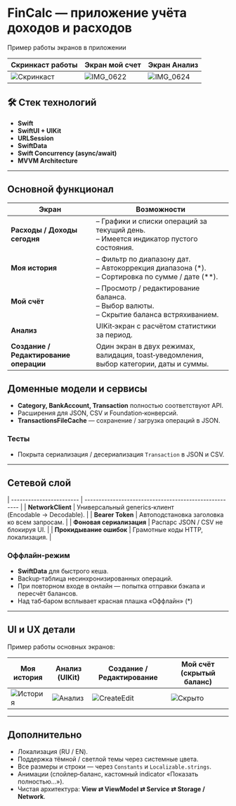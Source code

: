 # FinCalc — приложение учёта доходов и расходов

Пример работы экранов в приложении
 
| Скринкаст работы                                                                              | Экран мой счет                                                                             | Экран Анализ                                                                             |
| --------------------------------------------------------------------------------------------- | ------------------------------------------------------------------------------------------- | ------------------------------------------------------------------------------------------ |
| ![Скринкаст](https://github.com/user-attachments/assets/43ef050f-f499-47fa-9942-b04f3e089c05) | ![IMG_0622](https://github.com/user-attachments/assets/b7c0ac66-d612-4077-bc45-6585cefc7fc6)| ![IMG_0624](https://github.com/user-attachments/assets/e98b2226-37b8-4546-836a-cd332b9fa1ff)|

## 🛠 Стек технологий

* **Swift**
* **SwiftUI + UIKit**
* **URLSession**
* **SwiftData**
* **Swift Concurrency (async/await)**
* **MVVM Architecture** 

---

## Основной функционал

| Экран                                  | Возможности                                                                                           |
| -------------------------------------- | ----------------------------------------------------------------------------------------------------- |
| **Расходы / Доходы сегодня**           | – Графики и списки операций за текущий день.<br>– Имеется индикатор пустого состояния.                |
| **Моя история**                        | – Фильтр по диапазону дат.<br>– Автокоррекция диапазона (\*).<br>– Сортировка по сумме / дате (\*\*). |
| **Мой счёт**                           | – Просмотр / редактирование баланса.<br>– Выбор валюты.<br>– Скрытие баланса встряхиванием.           |
| **Анализ**                             | UIKit‑экран с расчётом статистики за период.                                                          |
| **Создание / Редактирование операции** | Один экран в двух режимах, валидация, toast‑уведомления, выбор категории, даты и суммы.               |

## Доменные модели и сервисы

* **Category, BankAccount, Transaction** полностью соответствуют API.
* Расширения для JSON, CSV и Foundation‑конверсий.
* **TransactionsFileCache** — сохранение / загрузка операций в JSON.

### Тесты
* Покрыта сериализация / десериализация `Transaction` в JSON и CSV.

---

## Сетевой слой

| ------------------------ | ------------------------------------------------------ |
| **NetworkClient**        | Универсальный generics‑клиент (Encodable → Decodable). |
| **Bearer Token**         | Автоподстановка заголовка ко всем запросам.            |
| **Фоновая сериализация** | Распарс JSON / CSV не блокируя UI.                     |
| **Прокидывание ошибок**  | Грамотные коды HTTP, локализация.                      |

### Оффлайн‑режим

* **SwiftData** для быстрого кеша.
* Backup‑таблица несинхронизированных операций.
* При повторном входе в онлайн — попытка отправки бэкапа и пересчёт балансов.
* Над таб‑баром всплывает красная плашка «Оффлайн» (\*)

---

## UI и UX детали

Пример работы основных экранов:

| Моя история                                                                                 | Анализ (UIKit)                                                                             | Создание / Редактирование                                                                      | Мой счёт (скрытый баланс)                                                                  |
| ------------------------------------------------------------------------------------------- | ------------------------------------------------------------------------------------------ | ---------------------------------------------------------------------------------------------- | ------------------------------------------------------------------------------------------ |
| ![История](https://github.com/user-attachments/assets/8e885433-8d8c-4b7c-8fa2-58f3b7c25944) | ![Анализ](https://github.com/user-attachments/assets/9b66ef9d-0063-489b-9146-99727824a313) | ![CreateEdit](https://github.com/user-attachments/assets/1236cf94-eaf4-485e-a69f-6eb445d11dde) | ![Скрыто](https://github.com/user-attachments/assets/ce0f6ae6-088e-4322-a95a-15ac4ba26ca1) |


---

## Дополнительно

* Локализация (RU / EN).
* Поддержка тёмной / светлой темы через системные цвета.
* Все размеры и строки — через `Constants` и `Localizable.strings`.
* Анимации (спойлер‑баланс, кастомный indicator «Показать полностью…»).
* Чистая архитектура: **View ⇄ ViewModel ⇄ Service ⇄ Storage / Network**.
